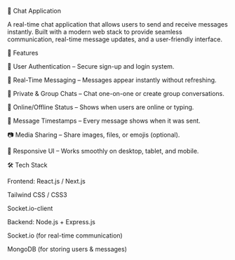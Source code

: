 💬 Chat Application

A real-time chat application that allows users to send and receive messages instantly. Built with a modern web stack to provide seamless communication, real-time message updates, and a user-friendly interface.

🚀 Features

🔐 User Authentication – Secure sign-up and login system.

💬 Real-Time Messaging – Messages appear instantly without refreshing.

👤 Private & Group Chats – Chat one-on-one or create group conversations.

📡 Online/Offline Status – Shows when users are online or typing.

📅 Message Timestamps – Every message shows when it was sent.

📷 Media Sharing – Share images, files, or emojis (optional).

📱 Responsive UI – Works smoothly on desktop, tablet, and mobile.

🛠️ Tech Stack

Frontend:
React.js / Next.js

Tailwind CSS / CSS3

Socket.io-client

Backend:
Node.js + Express.js

Socket.io (for real-time communication)

MongoDB (for storing users & messages)
